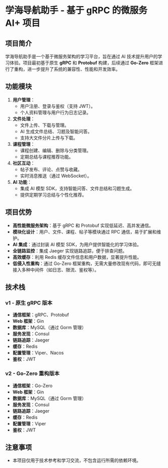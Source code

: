 # 学海导航助手 - 基于 gRPC 的微服务 AI+ 项目

## 项目简介

学海导航助手是一个基于微服务架构的学习平台，旨在通过 AI 技术提升用户的学习体验。项目最初基于原生 **gRPC** 和 **Protobuf** 构建，后续通过 **Go-Zero** 框架进行了重构，进一步提升了系统的兼容性、性能和开发效率。

## 功能模块

1. **用户管理**：
   - 用户注册、登录与鉴权（支持 JWT）。
   - 个人资料管理与用户行为日志记录。
2. **文件处理**：
   - 文件上传、下载与管理。
   - AI 生成文件总结、习题及智能问答。
   - 支持大文件分片上传与下载。
3. **课程管理**：
   - 课程创建、编辑、删除与分类管理。
   - 定期总结与课程推荐功能。
4. **社区互动**：
   - 帖子发布、评论、点赞与收藏。
   - 实时消息推送（通过 WebSocket）。
5. **AI 功能**：
   - 集成 AI 模型 SDK，支持智能问答、文件总结和习题生成。
   - 提供定期学习总结与个性化推荐。

## 项目优势

- **高性能微服务架构**：基于 gRPC 和 Protobuf 实现低延迟、高并发通信。
- **模块化设计**：用户、文件、课程、帖子等模块通过 RPC 通信，易于扩展和维护。
- **AI 集成**：通过封装 AI 模型 SDK，为用户提供智能化的学习体验。
- **全链路监控**：集成 Jaeger 实现链路追踪，便于排查问题。
- **高效缓存**：利用 Redis 缓存文件信息和用户数据，显著提升性能。
- **低侵入性重构**：通过 Go-Zero 框架重构，无需大量修改现有代码，即可无缝接入多种中间件（如日志、限流、鉴权等）。

## 技术栈

### v1 - 原生 gRPC 版本

- **通信框架**：gRPC、Protobuf
- **Web 框架**：Gin
- **数据库**：MySQL（通过 Gorm 管理）
- **服务发现**：Consul
- **链路追踪**：Jaeger
- **缓存**：Redis
- **配置管理**：Viper、Nacos
- **鉴权**：JWT

### v2 - Go-Zero 重构版本

- **通信框架**：Go-Zero
- **Web 框架**：Gin
- **数据库**：MySQL（通过 Gorm 管理）
- **服务发现**：Consul
- **链路追踪**：Jaeger
- **缓存**：Redis
- **配置管理**：Viper
- **鉴权**：JWT

## 注意事项

- 本项目仅用于技术参考和学习交流，不包含运行所需的依赖环境。